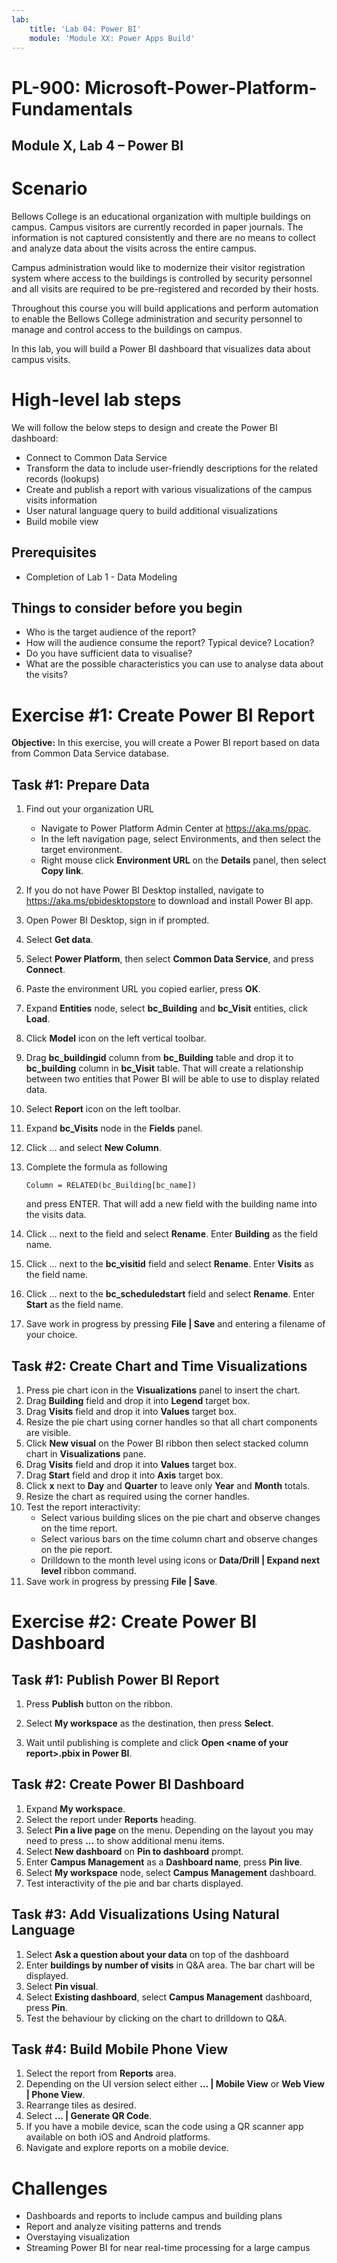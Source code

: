 ```yaml
---
lab:
    title: 'Lab 04: Power BI'
    module: 'Module XX: Power Apps Build'
---
```


# PL-900: Microsoft-Power-Platform-Fundamentals
## Module X, Lab 4 – Power BI

Scenario
========

Bellows College is an educational organization with multiple buildings on campus. Campus visitors are currently recorded in paper journals. The information is not captured consistently and there are no means to collect and analyze data about the visits across the entire campus. 

Campus administration would like to modernize their visitor registration system where access to the buildings is controlled by security personnel and all visits are required to be pre-registered and recorded by their hosts.

Throughout this course you will build applications and perform automation to enable the Bellows College administration and security personnel to manage and control access to the buildings on campus. 

In this lab, you will build a Power BI dashboard that visualizes data about campus visits.

High-level lab steps
======================

We will follow the below steps to design and create the Power BI dashboard:

-   Connect to Common Data Service 
-   Transform the data to include user-friendly descriptions for the related records (lookups)
-    Create and publish a report with various visualizations of the campus visits information
-    User natural language query to build additional visualizations
-    Build mobile view


## Prerequisites

* Completion of Lab 1 - Data Modeling

Things to consider before you begin
-----------------------------------

-   Who is the target audience of the report?
-   How will the audience consume the report? Typical device? Location?
-   Do you have sufficient data to visualise?
-   What are the possible characteristics you can use to analyse data about the visits?

Exercise \#1: Create Power BI Report 
===============================

**Objective:** In this exercise, you will create a Power BI report based on data from Common Data Service database.

Task \#1: Prepare Data
---------------------------

1.  Find out your organization URL

    * Navigate to Power Platform Admin Center at https://aka.ms/ppac.
    * In the left navigation page, select Environments, and then select the target environment.
    * Right mouse click **Environment URL** on the **Details** panel, then select **Copy link**.
2. If you do not have Power BI Desktop installed, navigate to https://aka.ms/pbidesktopstore to download and install Power BI app.

3. Open Power BI Desktop, sign in if prompted.

4. Select **Get data**.

5. Select **Power Platform**, then select **Common Data Service**, and press **Connect**.

6. Paste the environment URL you copied earlier, press **OK**.

7. Expand **Entities** node, select **bc_Building** and **bc_Visit** entities, click **Load**.

8. Click **Model** icon on the left vertical toolbar.

9. Drag **bc_buildingid** column from **bc_Building** table and drop it to **bc_building** column in **bc_Visit** table. That will create a relationship between two entities that Power BI will be able to use to display related data.

10. Select **Report** icon on the left toolbar.

11. Expand **bc_Visits** node in the **Fields** panel.

12. Click ... and select **New Column**.

13. Complete the formula as following

    ```
    Column = RELATED(bc_Building[bc_name])
    ```

    and press ENTER. That will add a new field with the building name into the visits data.

14. Click ... next to the field and select **Rename**. Enter **Building** as the field name.

15. Click ... next to the **bc_visitid** field and select **Rename**. Enter **Visits** as the field name.

16. Click ... next to the **bc_scheduledstart** field and select **Rename**. Enter **Start** as the field name.

17. Save work in progress by pressing **File &#124; Save** and entering a filename of your choice.

## Task #2: Create Chart and Time Visualizations

1. Press pie chart icon in the **Visualizations** panel to insert the chart.
2. Drag **Building** field and drop it into **Legend** target box.
3. Drag **Visits** field and drop it into **Values** target box.
4. Resize the pie chart using corner handles so that all chart components are visible.
5. Click **New visual** on the Power BI ribbon then select stacked column chart in **Visualizations** pane. 
6. Drag **Visits** field and drop it into **Values** target box.
7. Drag **Start** field and drop it into **Axis** target box.
8. Click **x** next to **Day** and **Quarter** to leave only **Year** and **Month** totals.
9. Resize the chart as required using the corner handles.
10. Test the report interactivity:
    * Select various building slices on the pie chart and observe changes on the time report.
    * Select various bars on the time column chart and observe changes on the pie report.
    * Drilldown to the month level using icons or **Data/Drill &#124; Expand next level** ribbon command.
11. Save work in progress by pressing **File &#124; Save**.

Exercise #2: Create Power BI Dashboard
================================

## Task #1: Publish Power BI Report

1. Press **Publish** button on the ribbon.

2. Select **My workspace** as the destination, then press **Select**.

3. Wait until publishing is complete and click **Open \<name of your report\>.pbix in Power BI**.

## Task #2: Create Power BI Dashboard

1. Expand **My workspace**.
2. Select the report under **Reports** heading.
3. Select **Pin a live page** on the menu. Depending on the layout you may need to press **...** to show additional menu items.
4. Select **New dashboard** on **Pin to dashboard** prompt.
5. Enter **Campus Management** as a **Dashboard name**, press **Pin live**.
6. Select **My workspace** node, select **Campus Management** dashboard.
7. Test interactivity of the pie and bar charts displayed.

## Task #3: Add Visualizations Using Natural Language

1. Select **Ask a question about your data** on top of the dashboard
2. Enter **buildings by number of visits** in Q&A area. The bar chart will be displayed.
3. Select **Pin visual**.
4. Select **Existing dashboard**, select **Campus Management** dashboard, press **Pin**.
5. Test the behaviour by clicking on the chart to drilldown to Q&A.

## Task #4: Build Mobile Phone View

1. Select the report from **Reports** area.
2. Depending on the UI version select either **... &#124; Mobile View** or  **Web View &#124; Phone View**.
3. Rearrange tiles as desired.
4. Select **... &#124; Generate QR Code**.
5. If you have a mobile device, scan the code using a QR scanner app available on both iOS and Android platforms.
6. Navigate and explore reports on a mobile device.

# Challenges

* Dashboards and reports to include campus and building plans
* Report and analyze visiting patterns and trends
* Overstaying visualization
* Streaming Power BI for near real-time processing for a large campus 